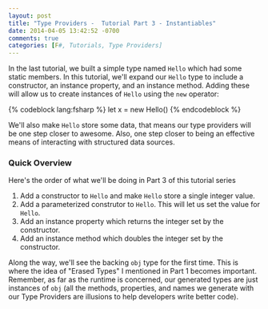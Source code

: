 ```yaml
---
layout: post
title: "Type Providers -  Tutorial Part 3 - Instantiables"
date: 2014-04-05 13:42:52 -0700
comments: true
categories: [F#, Tutorials, Type Providers]
---
```

In the last tutorial, we built a simple type named `Hello` which had some static members.  In this tutorial, we'll expand our `Hello` type to include a constructor, an instance property, and an instance method.  Adding these will allow us to create instances of `Hello` using the `new` operator:

{% codeblock lang:fsharp %}
let x = new Hello()
{% endcodeblock %}

We'll also make `Hello` store some data, that means our type providers will be one step closer to awesome.  Also, one step closer to being an effective means of interacting with structured data sources.
<!-- more -->
### Quick Overview
Here's the order of what we'll be doing in Part 3 of this tutorial series

1.  Add a constructor to `Hello` and make `Hello` store a single integer value.
1.  Add a parameterized construtor to `Hello`.  This will let us set the value for `Hello`.
1.  Add an instance property which returns the integer set by the constructor.
1.  Add an instance method which doubles the integer set by the constructor.

Along the way, we'll see the backing `obj` type for the first time.  This is where the idea of "Erased Types" I mentioned in Part 1 becomes important.  Remember, as far as the runtime is concerned, our generated types are just instances of `obj` (all the methods, properties, and names we generate with our Type Providers are illusions to help developers write better code).